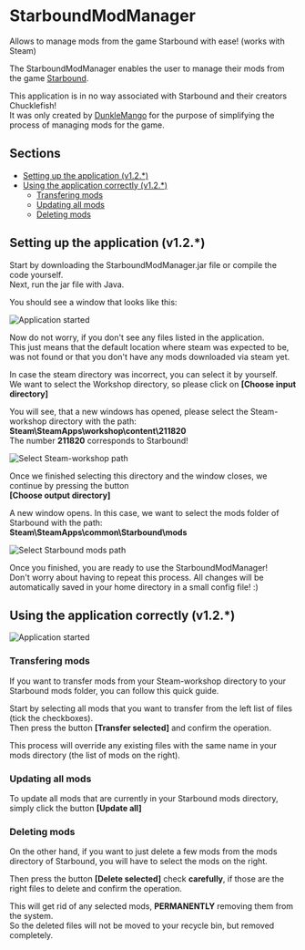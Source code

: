 # StarboundModManager
Allows to manage mods from the game Starbound with ease! (works with Steam)

The StarboundModManager enables the user to manage their mods from the game [Starbound](http://playstarbound.com/).  

This application is in no way associated with Starbound and their creators Chucklefish!  
It was only created by [DunkleMango](https://github.com/DunkleMango) for the purpose of simplifying the process of managing mods for the game.  

## Sections
+ [Setting up the application (v1.2.*)](#setting-up-the-application-v12)  
+ [Using the application correctly (v1.2.*)](#using-the-application-correctly-v12)  
  + [Transfering mods](#transfering-mods)  
  + [Updating all mods](#updating-all-mods)  
  + [Deleting mods](#deleting-mods)  

## Setting up the application (v1.2.*)
Start by downloading the StarboundModManager.jar file or compile the code yourself.  
Next, run the jar file with Java.  

You should see a window that looks like this:  

![Application started](https://i.imgur.com/Kg3pFur.png)  

Now do not worry, if you don't see any files listed in the application.  
This just means that the default location where steam was expected to be, was not found or that you don't have any mods downloaded via steam yet.  

In case the steam directory was incorrect, you can select it by yourself.  
We want to select the Workshop directory, so please click on **[Choose input directory]**  

You will see, that a new windows has opened, please select the Steam-workshop directory with the path:  
**Steam\SteamApps\workshop\content\211820**  
The number **211820** corresponds to Starbound!  

![Select Steam-workshop path](https://i.imgur.com/dyMsU0I.png)  

Once we finished selecting this directory and the window closes, we continue by pressing the button  
**[Choose output directory]**  

A new window opens. In this case, we want to select the mods folder of Starbound with the path:  
**Steam\SteamApps\common\Starbound\mods**

![Select Starbound mods path](https://i.imgur.com/bE7YoNe.png)  

Once you finished, you are ready to use the StarboundModManager!  
Don't worry about having to repeat this process. All changes will be automatically saved in your home directory in a small config file! :)

## Using the application correctly (v1.2.*)

![Application started](https://i.imgur.com/Kg3pFur.png)  

### Transfering mods
If you want to transfer mods from your Steam-workshop directory to your Starbound mods folder, you can follow this quick guide.  

Start by selecting all mods that you want to transfer from the left list of files (tick the checkboxes).  
Then press the button **[Transfer selected]** and confirm the operation.  

This process will override any existing files with the same name in your mods directory (the list of mods on the right).  

### Updating all mods
To update all mods that are currently in your Starbound mods directory, simply click the button **[Update all]**

### Deleting mods
On the other hand, if you want to just delete a few mods from the mods directory of Starbound, you will have to select the mods on the right.  

Then press the button **[Delete selected]** check **carefully**, if those are the right files to delete and confirm the operation.  

This will get rid of any selected mods, **PERMANENTLY** removing them from the system.  
So the deleted files will not be moved to your recycle bin, but removed completely.  
